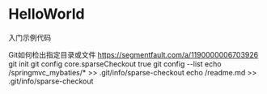 # HelloWorld
入门示例代码

Git如何检出指定目录或文件 https://segmentfault.com/a/1190000006703926
git init
git config core.sparseCheckout true
git config --list
echo /springmvc_mybaties/* >> .git/info/sparse-checkout
echo /readme.md >> .git/info/sparse-checkout
